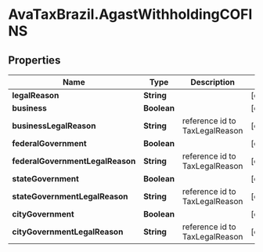 # AvaTaxBrazil.AgastWithholdingCOFINS

## Properties
Name | Type | Description | Notes
------------ | ------------- | ------------- | -------------
**legalReason** | **String** |  | [optional] 
**business** | **Boolean** |  | [optional] 
**businessLegalReason** | **String** | reference id to TaxLegalReason | [optional] 
**federalGovernment** | **Boolean** |  | [optional] 
**federalGovernmentLegalReason** | **String** | reference id to TaxLegalReason | [optional] 
**stateGovernment** | **Boolean** |  | [optional] 
**stateGovernmentLegalReason** | **String** | reference id to TaxLegalReason | [optional] 
**cityGovernment** | **Boolean** |  | [optional] 
**cityGovernmentLegalReason** | **String** | reference id to TaxLegalReason | [optional] 


